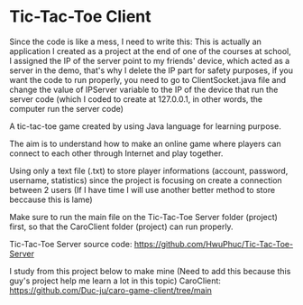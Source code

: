 # Tic-Tac-Toe Client
Since the code is like a mess, I need to write this: This is actually an application I created as a project at the end of one of the courses at school, I assigned the IP of the server point to my friends' device, which acted as a server in the demo, that's why I delete the IP part for safety purposes, if you want the code to run properly, you need to go to ClientSocket.java file and change the value of IPServer variable to the IP of the device that run the server code (which I coded to create at 127.0.0.1, in other words, the computer run the server code)

A tic-tac-toe game created by using Java language for learning purpose.

The aim is to understand how to make an online game where players can connect to each other through Internet and play together.

Using only a text file (.txt) to store player informations (account, password, username, statistics) since the project is focusing on create a connection between 2 users (If I have time I will use another better method to store beccause this is lame)

Make sure to run the main file on the Tic-Tac-Toe Server folder (project) first, so that the CaroClient folder (project) can run properly.

Tic-Tac-Toe Server source code: https://github.com/HwuPhuc/Tic-Tac-Toe-Server

I study from this project below to make mine (Need to add this because this guy's project help me learn a lot in this topic)
CaroClient: https://github.com/Duc-ju/caro-game-client/tree/main
